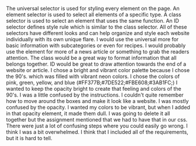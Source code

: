 The universal selector is used for styling every element on the page. An element selector is used to select all elements of a specific type. A class selector is used to select an element that uses the same function. An ID selector defines style rule which is similar to the class selector. All of these selectors have different looks and can help organize and style each website individually with its own unique flare. I would use the universal more for basic information with subcategories or even for recipes. I would probably use the element for more of a news article or something to grab the readers attention. The class would be a great way to format information that all belongs together. ID would be great to draw attention towards the end of a website or article.
I chose a bright and vibrant color palette because I chose the 90's. which was filled with vibrant neon colors. I chose the colors of pink, green, yellow, and blue (#FF377B;#7DE522;#FBE608;#3AB1FC;) I wanted to keep the opacity bright to create that feeling and colors of the 90's.
I was a little confused by the instructions. I couldn't quite remember how to move around the boxes and make it look like a website. I was mostly confused by the opacity. I wanted my colors to be vibrant, but when I added in that opacity element, it made them dull. I was going to delete it all together but the assignment mentioned that we had to have that in our css. There were just a lot of confusing steps where you could easily go wrong. I think I was a bit overwhelmed. I think that I included all of the requirements, but it is hard to tell. 
